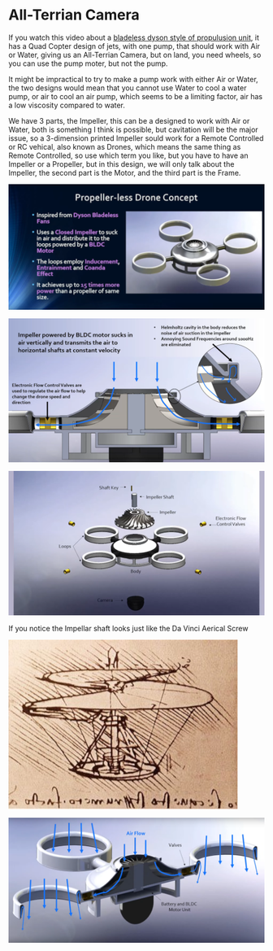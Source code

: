# All-Terrian Camera

If you watch this video about a [bladeless dyson style of propulusion unit](https://www.youtube.com/watch?v=f2UCK3pCFjk), 
it has a Quad Copter design of jets, with one pump, that should work with Air or Water,
giving us an All-Terrian Camera, but on land, you need wheels, so you can use the pump moter,
but not the pump.

It might be impractical to try to make a pump work with either Air or Water, 
the two designs would mean that you cannot use Water to cool a water pump, 
or air to cool an air pump, which seems to be a limiting factor,
air has a low viscosity compared to water.

We have 3 parts, the Impeller, this can be a designed to work with Air or Water,
both is something I think is possible, but cavitation will be the major issue,
so a 3-dimension printed Impeller sould work for a Remote Controlled or RC vehical,
also known as Drones, which means the same thing as Remote Controlled, so use which term you like,
but you have to have an Impeller or a Propeller, but in this design,
we will only talk about the Impeller, the second part is the Motor, 
and the third part is the Frame.

![dyson-quad-copter-pumb-concept](https://github.com/Light-Wizzard/All-Terrian-Camera/blob/main/images/dyson-quad-copter-pump-concept-666.png)

![dyson-quad-copter-pumb](https://github.com/Light-Wizzard/All-Terrian-Camera/blob/main/images/dyson-quad-copter-pump-666.png)

![dyson-quad-copter-pumb-flow](https://github.com/Light-Wizzard/All-Terrian-Camera/blob/main/images/dyson-quad-copter-pump-breakdown-666.png)

If you notice the Impellar shaft looks just like the Da Vinci Aerical Screw

![da-vinci-aerial-screw](https://github.com/Light-Wizzard/All-Terrian-Camera/blob/main/images/da-vinci-aerial-screw.png)

![dyson-quad-copter-pumb-flow](https://github.com/Light-Wizzard/All-Terrian-Camera/blob/main/images/dyson-quad-copter-pump-flow-666.png)
